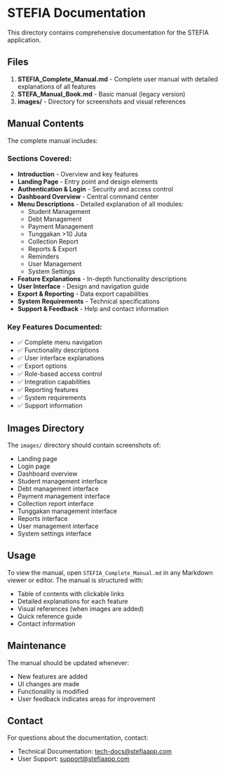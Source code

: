 # STEFIA Documentation

This directory contains comprehensive documentation for the STEFIA application.

## Files

1. **STEFIA_Complete_Manual.md** - Complete user manual with detailed explanations of all features
2. **STEFA_Manual_Book.md** - Basic manual (legacy version)
3. **images/** - Directory for screenshots and visual references

## Manual Contents

The complete manual includes:

### Sections Covered:
- **Introduction** - Overview and key features
- **Landing Page** - Entry point and design elements
- **Authentication & Login** - Security and access control
- **Dashboard Overview** - Central command center
- **Menu Descriptions** - Detailed explanation of all modules:
  - Student Management
  - Debt Management
  - Payment Management
  - Tunggakan >10 Juta
  - Collection Report
  - Reports & Export
  - Reminders
  - User Management
  - System Settings
- **Feature Explanations** - In-depth functionality descriptions
- **User Interface** - Design and navigation guide
- **Export & Reporting** - Data export capabilities
- **System Requirements** - Technical specifications
- **Support & Feedback** - Help and contact information

### Key Features Documented:
- ✅ Complete menu navigation
- ✅ Functionality descriptions
- ✅ User interface explanations
- ✅ Export options
- ✅ Role-based access control
- ✅ Integration capabilities
- ✅ Reporting features
- ✅ System requirements
- ✅ Support information

## Images Directory

The `images/` directory should contain screenshots of:
- Landing page
- Login page
- Dashboard overview
- Student management interface
- Debt management interface
- Payment management interface
- Collection report interface
- Tunggakan management interface
- Reports interface
- User management interface
- System settings interface

## Usage

To view the manual, open `STEFIA_Complete_Manual.md` in any Markdown viewer or editor. The manual is structured with:
- Table of contents with clickable links
- Detailed explanations for each feature
- Visual references (when images are added)
- Quick reference guide
- Contact information

## Maintenance

The manual should be updated whenever:
- New features are added
- UI changes are made
- Functionality is modified
- User feedback indicates areas for improvement

## Contact

For questions about the documentation, contact:
- Technical Documentation: tech-docs@stefiaapp.com
- User Support: support@stefiaapp.com
